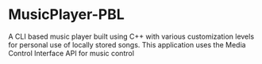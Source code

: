 # MusicPlayer-PBL

A CLI based music player built using C++ with various customization levels for personal use of locally stored songs. This application uses the Media Control Interface API for music control
